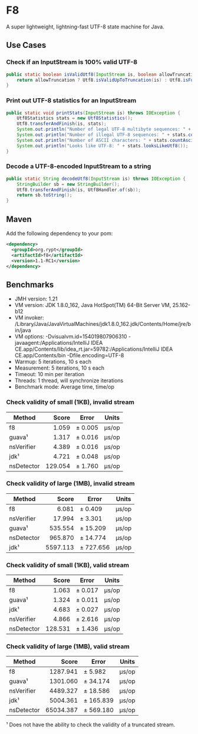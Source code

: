 # F8
A super lightweight, lightning-fast UTF-8 state machine for Java.

## Use Cases

### Check if an InputStream is 100% valid UTF-8

```java
public static boolean isValidUtf8(InputStream is, boolean allowTruncation) throws IOException {
    return allowTruncation ? Utf8.isValidUpToTruncation(is) : Utf8.isFullyValid(is);
}
```

### Print out UTF-8 statistics for an InputStream

```java
public static void printStats(InputStream is) throws IOException {
    Utf8Statistics stats = new Utf8Statistics();
    Utf8.transferAndFinish(is, stats);
    System.out.println("Number of legal UTF-8 multibyte sequences: " + stats.countValid());
    System.out.println("Number of illegal UTF-8 sequences: " + stats.countInvalid());
    System.out.println("Number of ASCII characters: " + stats.countAscii());
    System.out.println("Looks like UTF-8: " + stats.looksLikeUtf8());
}
```

### Decode a UTF-8-encoded InputStream to a string

```java
public static String decodeUtf8(InputStream is) throws IOException {
    StringBuilder sb = new StringBuilder();
    Utf8.transferAndFinish(is, Utf8Handler.of(sb));
    return sb.toString();
}
```


## Maven

Add the following dependency to your pom:

```xml
<dependency>
  <groupId>org.rypt</groupId>
  <artifactId>f8</artifactId>
  <version>1.1-RC1</version>
</dependency>
```

## Benchmarks

* JMH version: 1.21
* VM version: JDK 1.8.0_162, Java HotSpot(TM) 64-Bit Server VM, 25.162-b12
* VM invoker: /Library/Java/JavaVirtualMachines/jdk1.8.0_162.jdk/Contents/Home/jre/bin/java
* VM options: -Dvisualvm.id=154019807906310 -javaagent:/Applications/IntelliJ IDEA CE.app/Contents/lib/idea_rt.jar=59782:/Applications/IntelliJ IDEA CE.app/Contents/bin -Dfile.encoding=UTF-8
* Warmup: 5 iterations, 10 s each
* Measurement: 5 iterations, 10 s each
* Timeout: 10 min per iteration
* Threads: 1 thread, will synchronize iterations
* Benchmark mode: Average time, time/op

### Check validity of small (1KB), invalid stream
|Method|Score|Error|Units|
|---|---:|---|---|
|f8|1.059|±   0.005|μs/op|
|guava¹|1.317|±   0.016|μs/op|
|nsVerifier|4.389|±   0.016|μs/op|
|jdk¹|4.721|±   0.048|μs/op|
|nsDetector|129.054|±   1.760|μs/op|

### Check validity of large (1MB), invalid stream
|Method|Score|Error|Units|
|---|---:|---|---|
|f8|6.081|±   0.409|μs/op|
|nsVerifier|17.994|±   3.301|μs/op|
|guava¹|535.554|±  15.209|μs/op|
|nsDetector|965.870|±  14.774|μs/op|
|jdk¹|5597.113|± 727.656|μs/op|

### Check validity of small (1KB), valid stream
|Method|Score|Error|Units|
|---|---:|---|---|
|f8|1.063|±   0.017|μs/op|
|guava¹|1.324|±   0.011|μs/op|
|jdk¹|4.683|±   0.027|μs/op|
|nsVerifier|4.866|±   2.616|μs/op|
|nsDetector|128.531|±   1.436|μs/op|

### Check validity of large (1MB), valid stream
|Method|Score|Error|Units|
|---|---:|---|---|
|f8|1287.941|±   5.982|μs/op|
|guava¹|1301.060|±  34.174|μs/op|
|nsVerifier|4489.327|±  18.586|μs/op|
|jdk¹|5004.361|± 165.839|μs/op|
|nsDetector|65034.387|± 569.180|μs/op|

¹ Does not have the ability to check the validity of a truncated stream.
